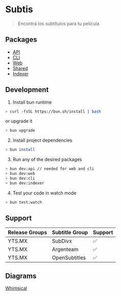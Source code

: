# Subtis

> Encontrá los subtítulos para tu película

## Packages

- [API](/packages/api/)
- [CLI](/packages/cli/)
- [Web](/packages/web/)
- [Shared](/packages/shared/)
- [Indexer](/packages/indexer/)

## Development


1) Install bun runtime

```bash
> curl -fsSL https://bun.sh/install | bash
```

or upgrade it

```bash
> bun upgrade
```

2. Install project dependencies

```bash
> bun install
```

3) Run any of the desired packages

```bash
> bun dev:api // needed for web and cli
> bun dev:web
> bun dev:cli
> bun dev:indexer
```

4. Test your code in watch mode

```bash
> bun test:watch
```

## Support

| Release Groups | Subtitle Group | Support |
| -------------- | -------------- | ------- |
| YTS.MX         | SubDivx        | ✅      |
| YTS.MX         | Argenteam      | ✅      |
| YTS.MX         | OpenSubtitles  | ✅      |

## Diagrams

[Whimsical](https://whimsical.com/Subtis-9VTuUJTU3KcGLHGbk19ioA)
